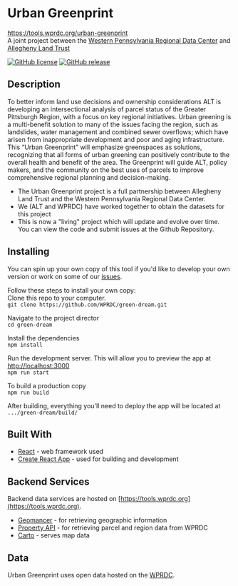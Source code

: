 # Urban Greenprint
https://tools.wprdc.org/urban-greenprint  
A joint project between the [Western Pennsylvania Regional Data Center](https://www.wprdc.org) and [Allegheny Land Trust](https://www.alleghenylandtrust.org)

[![GitHub license](https://img.shields.io/github/license/WPRDC/green-dream.svg)](https://github.com/Naereen/StrapDown.js/blob/master/LICENSE)
[![GitHub release](https://img.shields.io/github/release/WPRDC/green-dream.svg)](https://GitHub.com/Naereen/StrapDown.js/releases/)


## Description
To better inform land use decisions and ownership considerations ALT is developing an intersectional analysis of parcel status of the Greater Pittsburgh Region, with a focus on key regional initiatives. Urban greening is a multi-benefit solution to many of the issues facing the region, such as landslides, water management and combined sewer overflows; which have arisen from inappropriate development and poor and aging infrastructure. This “Urban Greenprint” will emphasize greenspaces as solutions, recognizing that all forms of urban greening can positively contribute to the overall health and benefit of the area. The Greenprint will guide ALT, policy makers, and the community on the best uses of parcels to improve comprehensive regional planning and decision-making.

* The Urban Greenprint project is a full partnership between Allegheny Land Trust and the Western Pennsylvania Regional Data Center.
* We (ALT and WPRDC) have worked together to obtain the datasets for this project
* This is now a "living" project which will update and evolve over time. You can view the code and submit issues at the Github Repository.


## Installing
You can spin up your own copy of this tool if you'd like to develop your own version or work on some of our [issues](https://github.com/WPRDC/green-dream/issues/).

Follow these steps to install your own copy:  
Clone this repo to your computer.  
`git clone https://github.com/WPRDC/green-dream.git`  

Navigate to the project director  
`cd green-dream`  

Install the dependencies  
`npm install`

Run the development server.  This will allow you to preview the app at [http://localhost:3000](http://localhost:3000)   
`npm run start`  

To build a production copy  
`npm run build`  

After building, everything you'll need to deploy the app will be located at `.../green-dream/build/`


## Built With
* [React](https://github.com/facebook/react) - web framework used
* [Create React App](https://github.com/facebook/create-react-app) - used for building and development


## Backend Services
Backend data services are hosted on [https://tools.wprdc.org](https://tools.wprdc.org).
* [Geomancer](https://tools.wprdc.org/geo/) - for retrieving geographic information
* [Property API](https://tools.wprdc.org/property-api/) - for retrieving parcel and region data from WPRDC
* [Carto](https://carto.com) - serves map data


## Data
Urban Greenprint uses open data hosted on the [WPRDC](https://data.wprdc.org).
